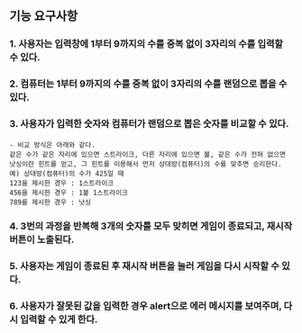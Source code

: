 ## 기능 요구사항
### 1. 사용자는 입력창에 1부터 9까지의 수를 중복 없이 3자리의 수를 입력할 수 있다.
### 2. 컴퓨터는 1부터 9까지의 수를 중복 없이 3자리의 수를 랜덤으로 뽑을 수 있다.
### 3. 사용자가 입력한 숫자와 컴퓨터가 랜덤으로 뽑은 숫자를 비교할 수 있다. 
    - 비교 방식은 아래와 같다. 
    같은 수가 같은 자리에 있으면 스트라이크, 다른 자리에 있으면 볼, 같은 수가 전혀 없으면 낫싱이란 힌트를 얻고, 그 힌트를 이용해서 먼저 상대방(컴퓨터)의 수를 맞추면 승리한다.
    예) 상대방(컴퓨터)의 수가 425일 때
    123을 제시한 경우 : 1스트라이크
    456을 제시한 경우 : 1볼 1스트라이크
    789를 제시한 경우 : 낫싱
### 4. 3번의 과정을 반복해 3개의 숫자를 모두 맞히면 게임이 종료되고, 재시작 버튼이 노출된다.
### 5. 사용자는 게임이 종료된 후 재시작 버튼을 눌러 게임을 다시 시작할 수 있다.
### 6. 사용자가 잘못된 값을 입력한 경우 alert으로 에러 메시지를 보여주며, 다시 입력할 수 있게 한다.
